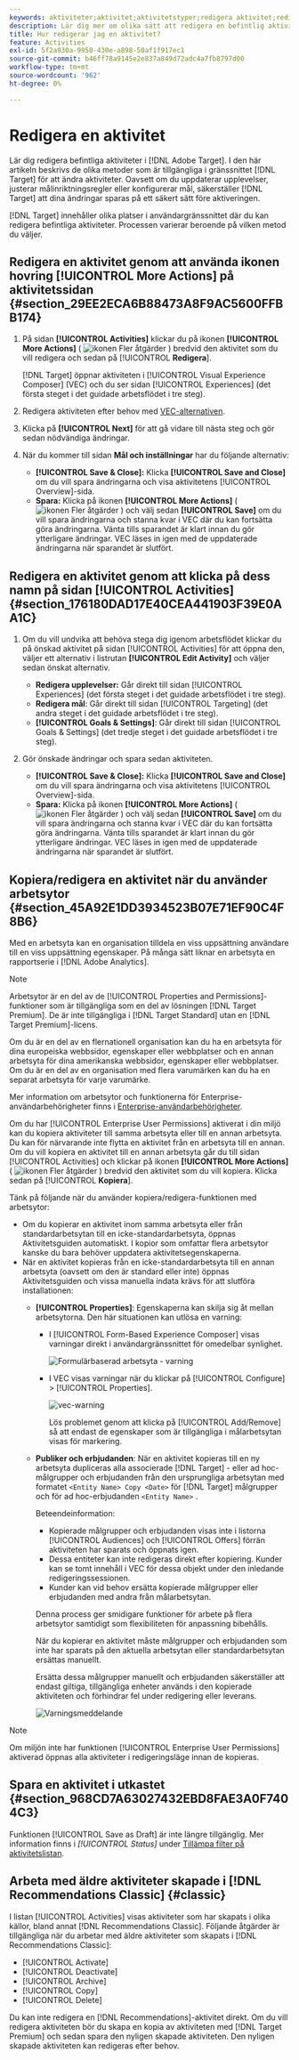 ```yaml
---
keywords: aktiviteter;aktivitet;aktivitetstyper;redigera aktivitet;redigera;kopiera
description: Lär dig mer om olika sätt att redigera en befintlig aktivitet.
title: Hur redigerar jag en aktivitet?
feature: Activities
exl-id: 5f2a930a-9950-430e-a898-50af1f917ec1
source-git-commit: b46ff78a9145e2e837a849d72adc4a7fb8797d00
workflow-type: tm+mt
source-wordcount: '962'
ht-degree: 0%

---
```


# Redigera en aktivitet

Lär dig redigera befintliga aktiviteter i [!DNL Adobe Target]. I den här artikeln beskrivs de olika metoder som är tillgängliga i gränssnittet [!DNL Target] för att ändra aktiviteter. Oavsett om du uppdaterar upplevelser, justerar målinriktningsregler eller konfigurerar mål, säkerställer [!DNL Target] att dina ändringar sparas på ett säkert sätt före aktiveringen.

[!DNL Target] innehåller olika platser i användargränssnittet där du kan redigera befintliga aktiviteter. Processen varierar beroende på vilken metod du väljer.

## Redigera en aktivitet genom att använda ikonen hovring [!UICONTROL More Actions] på aktivitetssidan {#section_29EE2ECA6B88473A8F9AC5600FFBB174}

1. På sidan **[!UICONTROL Activities]** klickar du på ikonen **[!UICONTROL More Actions]** ( ![ikonen Fler åtgärder](/help/main/assets/icons/MoreSmall.svg) ) bredvid den aktivitet som du vill redigera och sedan på [!UICONTROL **Redigera**].

   [!DNL Target] öppnar aktiviteten i [!UICONTROL Visual Experience Composer] (VEC) och du ser sidan [!UICONTROL Experiences] (det första steget i det guidade arbetsflödet i tre steg).

1. Redigera aktiviteten efter behov med [VEC-alternativen](/help/main/c-experiences/c-visual-experience-composer/viztarget-options.md).

1. Klicka på **[!UICONTROL Next]** för att gå vidare till nästa steg och gör sedan nödvändiga ändringar.

1. När du kommer till sidan **Mål och inställningar** har du följande alternativ:

   * **[!UICONTROL Save & Close]:** Klicka **[!UICONTROL Save and Close]** om du vill spara ändringarna och visa aktivitetens [!UICONTROL Overview]-sida.
   * **Spara:** Klicka på ikonen **[!UICONTROL More Actions]** ( ![ikonen Fler åtgärder](/help/main/assets/icons/MoreSmallListVert.svg) ) och välj sedan **[!UICONTROL Save]** om du vill spara ändringarna och stanna kvar i VEC där du kan fortsätta göra ändringarna. Vänta tills sparandet är klart innan du gör ytterligare ändringar. VEC läses in igen med de uppdaterade ändringarna när sparandet är slutfört.

## Redigera en aktivitet genom att klicka på dess namn på sidan [!UICONTROL Activities] {#section_176180DAD17E40CEA441903F39E0AA1C}

1. Om du vill undvika att behöva stega dig igenom arbetsflödet klickar du på önskad aktivitet på sidan [!UICONTROL Activities] för att öppna den, väljer ett alternativ i listrutan **[!UICONTROL Edit Activity]** och väljer sedan önskat alternativ.

   * **Redigera upplevelser:** Går direkt till sidan [!UICONTROL Experiences] (det första steget i det guidade arbetsflödet i tre steg).
   * **Redigera mål**: Går direkt till sidan [!UICONTROL Targeting] (det andra steget i det guidade arbetsflödet i tre steg).
   * **[!UICONTROL Goals & Settings]**: Går direkt till sidan [!UICONTROL Goals & Settings] (det tredje steget i det guidade arbetsflödet i tre steg).

1. Gör önskade ändringar och spara sedan aktiviteten.

   * **[!UICONTROL Save & Close]:** Klicka **[!UICONTROL Save and Close]** om du vill spara ändringarna och visa aktivitetens [!UICONTROL Overview]-sida.
   * **Spara:** Klicka på ikonen **[!UICONTROL More Actions]** ( ![ikonen Fler åtgärder](/help/main/assets/icons/MoreSmallListVert.svg) ) och välj sedan **[!UICONTROL Save]** om du vill spara ändringarna och stanna kvar i VEC där du kan fortsätta göra ändringarna. Vänta tills sparandet är klart innan du gör ytterligare ändringar. VEC läses in igen med de uppdaterade ändringarna när sparandet är slutfört.

## Kopiera/redigera en aktivitet när du använder arbetsytor {#section_45A92E1DD3934523B07E71EF90C4F8B6}

Med en arbetsyta kan en organisation tilldela en viss uppsättning användare till en viss uppsättning egenskaper. På många sätt liknar en arbetsyta en rapportserie i [!DNL Adobe Analytics].

>[!NOTE]
>
>Arbetsytor är en del av de [!UICONTROL Properties and Permissions]-funktioner som är tillgängliga som en del av lösningen [!DNL Target Premium]. De är inte tillgängliga i [!DNL Target Standard] utan en [!DNL Target Premium]-licens.

Om du är en del av en flernationell organisation kan du ha en arbetsyta för dina europeiska webbsidor, egenskaper eller webbplatser och en annan arbetsyta för dina amerikanska webbsidor, egenskaper eller webbplatser. Om du är en del av en organisation med flera varumärken kan du ha en separat arbetsyta för varje varumärke.

Mer information om arbetsytor och funktionerna för Enterprise-användarbehörigheter finns i [Enterprise-användarbehörigheter](/help/main/administrating-target/c-user-management/property-channel/property-channel.md#concept_E396B16FA2024ADBA27BC056138F9838).

Om du har [!UICONTROL Enterprise User Permissions] aktiverat i din miljö kan du kopiera aktiviteter till samma arbetsyta eller till en annan arbetsyta. Du kan för närvarande inte flytta en aktivitet från en arbetsyta till en annan. Om du vill kopiera en aktivitet till en annan arbetsyta går du till sidan [!UICONTROL Activities] och klickar på ikonen **[!UICONTROL More Actions]** ( ![ikonen Fler åtgärder](/help/main/assets/icons/MoreSmall.svg) ) bredvid den aktivitet som du vill kopiera. Klicka sedan på [!UICONTROL **Kopiera**].

Tänk på följande när du använder kopiera/redigera-funktionen med arbetsytor:

* Om du kopierar en aktivitet inom samma arbetsyta eller från standardarbetsytan till en icke-standardarbetsyta, öppnas Aktivitetsguiden automatiskt. I kopior som omfattar flera arbetsytor kanske du bara behöver uppdatera aktivitetsegenskaperna.
* När en aktivitet kopieras från en icke-standardarbetsyta till en annan arbetsyta (oavsett om den är standard eller inte) öppnas Aktivitetsguiden och vissa manuella indata krävs för att slutföra installationen:
   * **[!UICONTROL Properties]**: Egenskaperna kan skilja sig åt mellan arbetsytorna. Den här situationen kan utlösa en varning:

      * I [!UICONTROL Form-Based Experience Composer] visas varningar direkt i användargränssnittet för omedelbar synlighet.

        ![Formulärbaserad arbetsyta - varning](/help/main/c-activities/assets/form-based-warning.png)

      * I VEC visas varningar när du klickar på [!UICONTROL Configure] > [!UICONTROL Properties].

        ![vec-warning](/help/main/c-activities/assets/vec-warning.png)

        Lös problemet genom att klicka på [!UICONTROL Add/Remove] så att endast de egenskaper som är tillgängliga i målarbetsytan visas för markering.

   * **Publiker och erbjudanden**: När en aktivitet kopieras till en ny arbetsyta dupliceras alla associerade [!DNL Target] - eller ad hoc-målgrupper och erbjudanden från den ursprungliga arbetsytan med formatet `<Entity Name> Copy <Date>` för [!DNL Target] målgrupper och för ad hoc-erbjudanden `<Entity Name>` .

     Beteendeinformation:

      * Kopierade målgrupper och erbjudanden visas inte i listorna [!UICONTROL Audiences] och [!UICONTROL Offers] förrän aktiviteten har sparats och öppnats igen.
      * Dessa entiteter kan inte redigeras direkt efter kopiering. Kunder kan se tomt innehåll i VEC för dessa objekt under den inledande redigeringssessionen.
      * Kunder kan vid behov ersätta kopierade målgrupper eller erbjudanden med andra från målarbetsytan.

     Denna process ger smidigare funktioner för arbete på flera arbetsytor samtidigt som flexibiliteten för anpassning bibehålls.

     När du kopierar en aktivitet måste målgrupper och erbjudanden som inte har sparats på den aktuella arbetsytan eller standardarbetsytan ersättas manuellt.

     Ersätta dessa målgrupper manuellt och erbjudanden säkerställer att endast giltiga, tillgängliga enheter används i den kopierade aktiviteten och förhindrar fel under redigering eller leverans.

     ![Varningsmeddelande](/help/main/c-activities/assets/copy.png)

>[!NOTE]
>
>Om miljön inte har funktionen [!UICONTROL Enterprise User Permissions] aktiverad öppnas alla aktiviteter i redigeringsläge innan de kopieras.

## Spara en aktivitet i utkastet {#section_968CD7A63027432EBD8FAE3A0F7404C3}

Funktionen [!UICONTROL Save as Draft] är inte längre tillgänglig. Mer information finns i *[!UICONTROL Status]* under [Tillämpa filter på aktivitetslistan](/help/main/c-activities/activities.md#filters).

## Arbeta med äldre aktiviteter skapade i [!DNL Recommendations Classic] {#classic}

I listan [!UICONTROL Activities] visas aktiviteter som har skapats i olika källor, bland annat [!DNL Recommendations Classic]. Följande åtgärder är tillgängliga när du arbetar med äldre aktiviteter som skapats i [!DNL Recommendations Classic]:

* [!UICONTROL Activate]
* [!UICONTROL Deactivate]
* [!UICONTROL Archive]
* [!UICONTROL Copy]
* [!UICONTROL Delete]

Du kan inte redigera en [!DNL Recommendations]-aktivitet direkt. Om du vill redigera aktiviteten bör du skapa en kopia av aktiviteten med [!DNL Target Premium] och sedan spara den nyligen skapade aktiviteten. Den nyligen skapade aktiviteten kan redigeras efter behov.